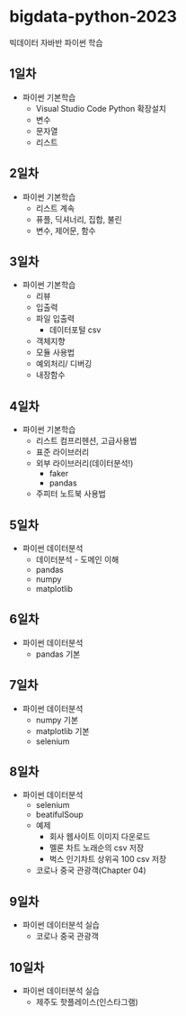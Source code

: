 # bigdata-python-2023
빅데이터 자바반 파이썬 학습

## 1일차
- 파이썬 기본학습
    - Visual Studio Code Python 확장설치
    - 변수
    - 문자열
    - 리스트

## 2일차
- 파이썬 기본학습
    - 리스트 계속
    - 퓨플, 딕셔너리, 집합, 불린
    - 변수, 제어문, 함수

## 3일차
- 파이썬 기본학습
    - 리뷰
    - 입출력
    - 파일 입출력
        - 데이터포털 csv
    - 객체지향
    - 모듈 사용법
    - 예외처리/ 디버깅
    - 내장함수

## 4일차
- 파이썬 기본학습
    - 리스트 컴프리헨션, 고급사용법
    - 표준 라이브러리
    - 외부 라이브러리(데이터분석!)
        - faker
        - pandas
    - 주피터 노트북 사용법

## 5일차
- 파이썬 데이터분석
    - 데이터분석 - 도메인 이해
    - pandas
    - numpy
    - matplotlib

## 6일차
- 파이썬 데이터분석
    - pandas 기본

## 7일차
- 파이썬 데이터분석    
    - numpy 기본
    - matplotlib 기본
    - selenium

## 8일차
- 파이썬 데이터분석
    - selenium 
    - beatifulSoup
    - 예제
        - 회사 웹사이트 이미지 다운로드
        - 멜론 차트 노래순의 csv 저장
        - 벅스 인기차트 상위곡 100 csv 저장
    - 코로나 중국 관광객(Chapter 04)

## 9일차
- 파이썬 데이터분석 실습
    - 코로나 중국 관광객

## 10일차
- 파이썬 데이터분석 실습
    - 제주도 핫플레이스(인스타그램)
